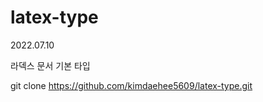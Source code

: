 # latex-type

2022.07.10

라덱스 문서 기본 타입


git clone https://github.com/kimdaehee5609/latex-type.git



